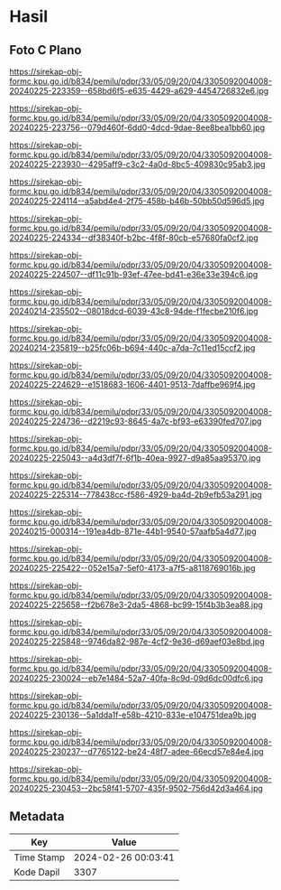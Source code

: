 # Hasil

## Foto C Plano

https://sirekap-obj-formc.kpu.go.id/b834/pemilu/pdpr/33/05/09/20/04/3305092004008-20240225-223359--658bd6f5-e635-4429-a629-4454726832e6.jpg

https://sirekap-obj-formc.kpu.go.id/b834/pemilu/pdpr/33/05/09/20/04/3305092004008-20240225-223756--079d460f-6dd0-4dcd-9dae-8ee8bea1bb60.jpg

https://sirekap-obj-formc.kpu.go.id/b834/pemilu/pdpr/33/05/09/20/04/3305092004008-20240225-223930--4295aff9-c3c2-4a0d-8bc5-409830c95ab3.jpg

https://sirekap-obj-formc.kpu.go.id/b834/pemilu/pdpr/33/05/09/20/04/3305092004008-20240225-224114--a5abd4e4-2f75-458b-b46b-50bb50d596d5.jpg

https://sirekap-obj-formc.kpu.go.id/b834/pemilu/pdpr/33/05/09/20/04/3305092004008-20240225-224334--df38340f-b2bc-4f8f-80cb-e57680fa0cf2.jpg

https://sirekap-obj-formc.kpu.go.id/b834/pemilu/pdpr/33/05/09/20/04/3305092004008-20240225-224507--df11c91b-93ef-47ee-bd41-e36e33e394c6.jpg

https://sirekap-obj-formc.kpu.go.id/b834/pemilu/pdpr/33/05/09/20/04/3305092004008-20240214-235502--08018dcd-6039-43c8-94de-f1fecbe210f6.jpg

https://sirekap-obj-formc.kpu.go.id/b834/pemilu/pdpr/33/05/09/20/04/3305092004008-20240214-235819--b25fc06b-b694-440c-a7da-7c11ed15ccf2.jpg

https://sirekap-obj-formc.kpu.go.id/b834/pemilu/pdpr/33/05/09/20/04/3305092004008-20240225-224629--e1518683-1606-4401-9513-7daffbe969f4.jpg

https://sirekap-obj-formc.kpu.go.id/b834/pemilu/pdpr/33/05/09/20/04/3305092004008-20240225-224736--d2219c93-8645-4a7c-bf93-e63390fed707.jpg

https://sirekap-obj-formc.kpu.go.id/b834/pemilu/pdpr/33/05/09/20/04/3305092004008-20240225-225043--a4d3df7f-6f1b-40ea-9927-d9a85aa95370.jpg

https://sirekap-obj-formc.kpu.go.id/b834/pemilu/pdpr/33/05/09/20/04/3305092004008-20240225-225314--778438cc-f586-4929-ba4d-2b9efb53a291.jpg

https://sirekap-obj-formc.kpu.go.id/b834/pemilu/pdpr/33/05/09/20/04/3305092004008-20240215-000314--191ea4db-871e-44b1-9540-57aafb5a4d77.jpg

https://sirekap-obj-formc.kpu.go.id/b834/pemilu/pdpr/33/05/09/20/04/3305092004008-20240225-225422--052e15a7-5ef0-4173-a7f5-a8118769016b.jpg

https://sirekap-obj-formc.kpu.go.id/b834/pemilu/pdpr/33/05/09/20/04/3305092004008-20240225-225658--f2b678e3-2da5-4868-bc99-15f4b3b3ea88.jpg

https://sirekap-obj-formc.kpu.go.id/b834/pemilu/pdpr/33/05/09/20/04/3305092004008-20240225-225848--9746da82-987e-4cf2-9e36-d69aef03e8bd.jpg

https://sirekap-obj-formc.kpu.go.id/b834/pemilu/pdpr/33/05/09/20/04/3305092004008-20240225-230024--eb7e1484-52a7-40fa-8c9d-09d6dc00dfc6.jpg

https://sirekap-obj-formc.kpu.go.id/b834/pemilu/pdpr/33/05/09/20/04/3305092004008-20240225-230136--5a1dda1f-e58b-4210-833e-e104751dea9b.jpg

https://sirekap-obj-formc.kpu.go.id/b834/pemilu/pdpr/33/05/09/20/04/3305092004008-20240225-230237--d7765122-be24-48f7-adee-66ecd57e84e4.jpg

https://sirekap-obj-formc.kpu.go.id/b834/pemilu/pdpr/33/05/09/20/04/3305092004008-20240225-230453--2bc58f41-5707-435f-9502-756d42d3a464.jpg


## Metadata

| Key        | Value               |
| ---------- | ------------------- |
| Time Stamp | 2024-02-26 00:03:41 |
| Kode Dapil | 3307                |



